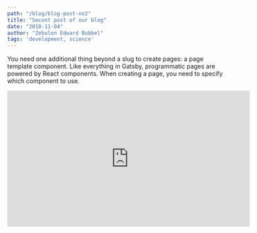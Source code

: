 ```yaml
---
path: "/blog/blog-post-no2"
title: "Secont post of our blog"
date: "2018-11-04"
author: "Zebulon Edward Bubbel"
tags: 'development, science'
---
```


You need one additional thing beyond a slug to create pages: a page template component. Like everything in Gatsby, programmatic pages are powered by React components. When creating a page, you need to specify which component to use.

<iframe width="560" height="315" src="https://www.youtube.com/watch?v=NUKKzdVy0EI" frameborder="0" allowfullscreen></iframe>
